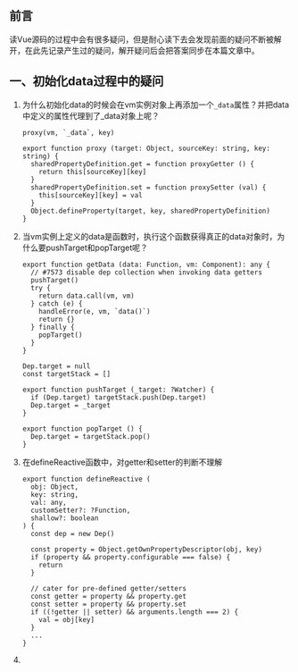 ## 前言

读Vue源码的过程中会有很多疑问，但是耐心读下去会发现前面的疑问不断被解开，在此先记录产生过的疑问，解开疑问后会把答案同步在本篇文章中。

## 一、初始化data过程中的疑问

1. 为什么初始化data的时候会在vm实例对象上再添加一个`_data`属性？并把data中定义的属性代理到了_data对象上呢？

   ```
   proxy(vm, `_data`, key)
   
   export function proxy (target: Object, sourceKey: string, key: string) {
     sharedPropertyDefinition.get = function proxyGetter () {
       return this[sourceKey][key]
     }
     sharedPropertyDefinition.set = function proxySetter (val) {
       this[sourceKey][key] = val
     }
     Object.defineProperty(target, key, sharedPropertyDefinition)
   }
   ```

2. 当vm实例上定义的data是函数时，执行这个函数获得真正的data对象时，为什么要pushTarget和popTarget呢？

   ```
   export function getData (data: Function, vm: Component): any {
     // #7573 disable dep collection when invoking data getters
     pushTarget()
     try {
       return data.call(vm, vm)
     } catch (e) {
       handleError(e, vm, `data()`)
       return {}
     } finally {
       popTarget()
     }
   }
   
   Dep.target = null
   const targetStack = []
   
   export function pushTarget (_target: ?Watcher) {
     if (Dep.target) targetStack.push(Dep.target)
     Dep.target = _target
   }
   
   export function popTarget () {
     Dep.target = targetStack.pop()
   }
   ```

3. 在defineReactive函数中，对getter和setter的判断不理解

   ```
   export function defineReactive (
     obj: Object,
     key: string,
     val: any,
     customSetter?: ?Function,
     shallow?: boolean
   ) {
     const dep = new Dep()
   
     const property = Object.getOwnPropertyDescriptor(obj, key)
     if (property && property.configurable === false) {
       return
     }
   
     // cater for pre-defined getter/setters
     const getter = property && property.get
     const setter = property && property.set
     if ((!getter || setter) && arguments.length === 2) {
       val = obj[key]
     }
     ...
   }
   ```

4. 